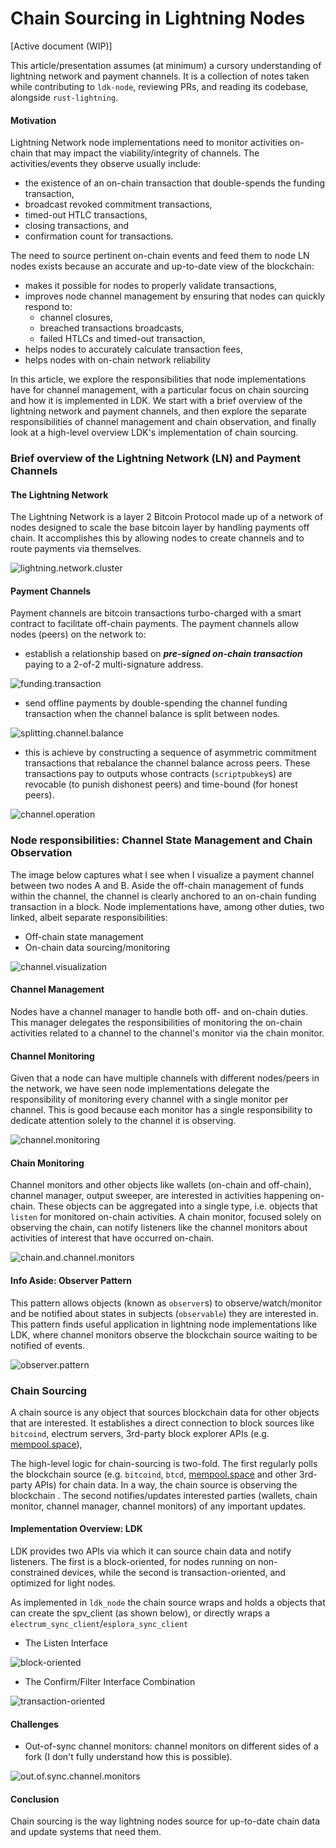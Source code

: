 # Chain Sourcing in Lightning Nodes

[Active document (WIP)]

This article/presentation assumes (at minimum) a cursory understanding of lightning network and payment channels. It is a collection of notes taken while contributing to `ldk-node`, reviewing PRs, and reading its codebase, alongside `rust-lightning`.
#### Motivation 
Lightning Network node implementations need to monitor activities on-chain that may impact the viability/integrity of channels. The activities/events they observe usually include:
- the existence of an on-chain transaction that double-spends the funding transaction, 
- broadcast revoked commitment transactions,
- timed-out HTLC transactions, 
- closing transactions, and
- confirmation count for transactions. 

The need to source pertinent on-chain events and feed them to node LN nodes exists because an accurate and up-to-date view of the blockchain:
- makes it possible for nodes to properly validate transactions,
- improves node channel management by ensuring that nodes can quickly respond to:
	- channel closures, 
	- breached transactions broadcasts,
	- failed HTLCs and timed-out transaction,
- helps nodes to accurately calculate transaction fees,
- helps nodes with on-chain network reliability

In this article, we explore the responsibilities that node implementations have for channel management, with a particular focus on chain sourcing and how it is implemented in LDK. We start with a brief overview of the lightning network and payment channels, and then explore the separate responsibilities of channel management and chain observation, and finally look at a high-level overview LDK's implementation of chain sourcing.
### Brief overview of the Lightning Network (LN) and Payment Channels
#### The Lightning Network
The Lightning Network is a layer 2 Bitcoin Protocol made up of a network of nodes designed to scale the base bitcoin layer by handling payments off chain. It accomplishes this by allowing nodes to create channels and to route payments via themselves.

![lightning.network.cluster](obsidian.images/chain.sourcing/ln.network.cluster.jpg)
#### Payment Channels
Payment channels are bitcoin transactions turbo-charged with a smart contract to facilitate off-chain payments.
The payment channels allow nodes (peers) on the network to:
- establish a relationship based on ***pre-signed on-chain transaction*** paying to a 2-of-2 multi-signature address. 

![funding.transaction](obsidian.images/chain.sourcing/funding.transaction.correct.jpg)
- send offline payments by double-spending the channel funding transaction when the channel balance is split between nodes.

![splitting.channel.balance](obsidian.images/chain.sourcing/splitting.channel.balance.png)
- this is achieve by constructing a sequence of asymmetric commitment transactions that rebalance the channel balance across peers. These transactions pay to outputs whose contracts (`scriptpubkey`s) are revocable (to punish dishonest peers) and time-bound (for honest peers).

![channel.operation](obsidian.images/chain.sourcing/channel.operation.jpg)

### Node responsibilities: Channel State Management and Chain Observation

The image below captures what I see when I visualize a payment channel between two nodes A and B. Aside the off-chain management of funds within the channel, the channel is clearly anchored to an on-chain funding transaction in a block.  Node implementations have, among other duties, two linked, albeit separate responsibilities:
- Off-chain state management 
- On-chain data sourcing/monitoring

![channel.visualization](obsidian.images/chain.sourcing/channel.visualization.correct.jpg)
#### Channel Management
Nodes have a channel manager to handle both off- and on-chain duties. This manager delegates the responsibilities of monitoring the on-chain activities related to a channel to the channel's monitor via the chain monitor.
#### Channel Monitoring
Given that a node can have multiple channels with different nodes/peers in the network, we have seen node implementations delegate the responsibility of monitoring every channel with a single monitor per channel. This is good because each monitor has a single responsibility to dedicate attention solely to the channel it is observing.

![channel.monitoring](obsidian.images/chain.sourcing/channel.monitoring.jpg)
#### Chain Monitoring
Channel monitors and other objects like wallets (on-chain and off-chain), channel manager, output sweeper, are interested in activities happening on-chain. These objects can be aggregated into a single type, i.e. objects that `listen` for monitored on-chain activities. A chain monitor, focused solely on observing the chain, can notify listeners like the channel monitors about activities of interest that have occurred on-chain.

![chain.and.channel.monitors](obsidian.images/chain.sourcing/chain.and.channel.monitors.jpg)
#### Info Aside: Observer Pattern
This pattern allows objects (known as `observer`s) to observe/watch/monitor and be notified about states in subjects (`observable`) they are interested in. This pattern finds useful application in lightning node implementations like LDK, where channel monitors observe the blockchain source waiting to be notified of events.

![observer.pattern](obsidian.images/chain.sourcing/observer.pattern.png)
### Chain Sourcing
A chain source is any object that sources blockchain data for other objects that are interested. It establishes a direct connection to block sources like `bitcoind`, electrum servers, 3rd-party block explorer APIs (e.g. [mempool.space](https://mempool.space/)), 

The high-level logic for chain-sourcing is two-fold. The first regularly polls the blockchain source (e.g. `bitcoind`, `btcd`, [mempool.space](https://mempool.space/) and other 3rd-party APIs) for chain data. In a way, the chain source is observing the blockchain . The second notifies/updates interested parties (wallets, chain monitor, channel manager, channel monitors) of any important updates.

#### Implementation Overview: LDK
LDK provides two APIs via which it can source chain data and notify listeners. The first is a block-oriented, for nodes running on non-constrained devices, while the second is transaction-oriented, and optimized for light nodes.

As implemented in `ldk_node` the chain source wraps and holds a objects that can create the spv_client (as shown below), or directly wraps a `electrum_sync_client`/`esplora_sync_client`
- The Listen Interface

![block-oriented](./obsidian.images/chain.sourcing/chain.source.block.api.jpg)

- The Confirm/Filter Interface Combination

![transaction-oriented](./obsidian.images/chain.sourcing/chain.source.tx.api.jpg)

#### Challenges
- Out-of-sync channel monitors: channel monitors on different sides of a fork (I don't fully understand how this is possible).

![out.of.sync.channel.monitors](obsidian.images/chain.sourcing/out.of.sync.channel.monitors.jpg)

#### Conclusion
Chain sourcing is the way lightning nodes source for up-to-date chain data and update systems that need them.

